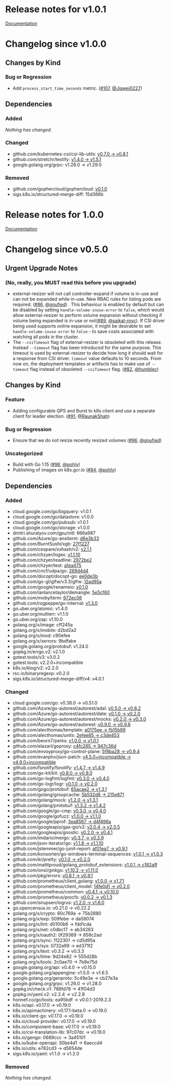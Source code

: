 # Release notes for v1.0.1

[Documentation](https://kubernetes-csi.github.io)
# Changelog since v1.0.0

## Changes by Kind

### Bug or Regression

- Add `process_start_time_seconds` metric. ([#107](https://github.com/kubernetes-csi/external-resizer/pull/107), [@Jiawei0227](https://github.com/Jiawei0227))

## Dependencies

### Added
_Nothing has changed._

### Changed
- github.com/kubernetes-csi/csi-lib-utils: [v0.7.0 → v0.8.1](https://github.com/kubernetes-csi/csi-lib-utils/compare/v0.7.0...v0.8.1)
- github.com/stretchr/testify: [v1.4.0 → v1.5.1](https://github.com/stretchr/testify/compare/v1.4.0...v1.5.1)
- google.golang.org/grpc: v1.28.0 → v1.29.0

### Removed
- github.com/gophercloud/gophercloud: [v0.1.0](https://github.com/gophercloud/gophercloud/tree/v0.1.0)
- sigs.k8s.io/structured-merge-diff: 15d366b


# Release notes for 1.0.0

[Documentation](https://kubernetes-csi.github.io)

# Changelog since v0.5.0


## Urgent Upgrade Notes 

### (No, really, you MUST read this before you upgrade)

- external-resizer will not call controller-expand if volume is in-use and can not be expanded while in-use. New RBAC rules for listing pods are required. ([#86](https://github.com/kubernetes-csi/external-resizer/pull/86), [@gnufied](https://github.com/gnufied)) . This behaviour is enabled by default but can be disabled by setting `handle-volume-inuse-error` to `false`, which would allow external-resizer to perform volume expansion without checking if volume being expanded is in-use or not([#89](https://github.com/kubernetes-csi/external-resizer/pull/89), [@saikat-royc](https://github.com/saikat-royc)). If CSI driver being used supports online expansion, it might be desirable to set `handle-volume-inuse-error` to `false` - to save costs associated with watching all pods in the cluster.
- The `--csiTimeout` flag of external-resizer is obsoleted with this release. Instead `--timeout` flag has been introduced for the same purpose. This timeout is used by external-resizer to decide how long it should wait for a response from CSI driver. `timeout` value defaults to 10 seconds. From now on, the deployment  templates or  artifacts has to make use of `--timeout` flag instead of obsoleted `--csiTimeout`  flag. ([#82](https://github.com/kubernetes-csi/external-resizer/pull/82), [@humblec](https://github.com/humblec))


## Changes by Kind

### Feature

- Adding configurable QPS and Burst to k8s client and use a separate client for leader election. ([#91](https://github.com/kubernetes-csi/external-resizer/pull/91), [@RaunakShah](https://github.com/RaunakShah))

### Bug or Regression

- Ensure that we do not resize recently resized volumes ([#96](https://github.com/kubernetes-csi/external-resizer/pull/96), [@gnufied](https://github.com/gnufied))

### Uncategorized

- Build with Go 1.15 ([#98](https://github.com/kubernetes-csi/external-resizer/pull/98), [@pohly](https://github.com/pohly))
- Publishing of images on k8s.gcr.io ([#84](https://github.com/kubernetes-csi/external-resizer/pull/84), [@pohly](https://github.com/pohly))

## Dependencies

### Added
- cloud.google.com/go/bigquery: v1.0.1
- cloud.google.com/go/datastore: v1.0.0
- cloud.google.com/go/pubsub: v1.0.1
- cloud.google.com/go/storage: v1.0.0
- dmitri.shuralyov.com/gpu/mtl: 666a987
- github.com/Azure/go-ansiterm: [d6e3b33](https://github.com/Azure/go-ansiterm/tree/d6e3b33)
- github.com/BurntSushi/xgb: [27f1227](https://github.com/BurntSushi/xgb/tree/27f1227)
- github.com/cespare/xxhash/v2: [v2.1.1](https://github.com/cespare/xxhash/v2/tree/v2.1.1)
- github.com/chzyer/logex: [v1.1.10](https://github.com/chzyer/logex/tree/v1.1.10)
- github.com/chzyer/readline: [2972be2](https://github.com/chzyer/readline/tree/2972be2)
- github.com/chzyer/test: [a1ea475](https://github.com/chzyer/test/tree/a1ea475)
- github.com/cncf/udpa/go: [269d4d4](https://github.com/cncf/udpa/go/tree/269d4d4)
- github.com/docopt/docopt-go: [ee0de3b](https://github.com/docopt/docopt-go/tree/ee0de3b)
- github.com/go-gl/glfw/v3.3/glfw: [12ad95a](https://github.com/go-gl/glfw/v3.3/glfw/tree/12ad95a)
- github.com/google/renameio: [v0.1.0](https://github.com/google/renameio/tree/v0.1.0)
- github.com/ianlancetaylor/demangle: [5e5cf60](https://github.com/ianlancetaylor/demangle/tree/5e5cf60)
- github.com/moby/term: [672ec06](https://github.com/moby/term/tree/672ec06)
- github.com/rogpeppe/go-internal: [v1.3.0](https://github.com/rogpeppe/go-internal/tree/v1.3.0)
- go.uber.org/atomic: v1.4.0
- go.uber.org/multierr: v1.1.0
- go.uber.org/zap: v1.10.0
- golang.org/x/image: cff245a
- golang.org/x/mobile: d2bd2a2
- golang.org/x/mod: c90efee
- golang.org/x/xerrors: 9bdfabe
- google.golang.org/protobuf: v1.24.0
- gopkg.in/errgo.v2: v2.1.0
- gotest.tools/v3: v3.0.2
- gotest.tools: v2.2.0+incompatible
- k8s.io/klog/v2: v2.2.0
- rsc.io/binaryregexp: v0.2.0
- sigs.k8s.io/structured-merge-diff/v4: v4.0.1

### Changed
- cloud.google.com/go: v0.38.0 → v0.51.0
- github.com/Azure/go-autorest/autorest/adal: [v0.5.0 → v0.8.2](https://github.com/Azure/go-autorest/autorest/adal/compare/v0.5.0...v0.8.2)
- github.com/Azure/go-autorest/autorest/date: [v0.1.0 → v0.2.0](https://github.com/Azure/go-autorest/autorest/date/compare/v0.1.0...v0.2.0)
- github.com/Azure/go-autorest/autorest/mocks: [v0.2.0 → v0.3.0](https://github.com/Azure/go-autorest/autorest/mocks/compare/v0.2.0...v0.3.0)
- github.com/Azure/go-autorest/autorest: [v0.9.0 → v0.9.6](https://github.com/Azure/go-autorest/autorest/compare/v0.9.0...v0.9.6)
- github.com/alecthomas/template: [a0175ee → fb15b89](https://github.com/alecthomas/template/compare/a0175ee...fb15b89)
- github.com/alecthomas/units: [2efee85 → c3de453](https://github.com/alecthomas/units/compare/2efee85...c3de453)
- github.com/beorn7/perks: [v1.0.0 → v1.0.1](https://github.com/beorn7/perks/compare/v1.0.0...v1.0.1)
- github.com/elazarl/goproxy: [c4fc265 → 947c36d](https://github.com/elazarl/goproxy/compare/c4fc265...947c36d)
- github.com/envoyproxy/go-control-plane: [5f8ba28 → v0.9.4](https://github.com/envoyproxy/go-control-plane/compare/5f8ba28...v0.9.4)
- github.com/evanphx/json-patch: [v4.5.0+incompatible → v4.9.0+incompatible](https://github.com/evanphx/json-patch/compare/v4.5.0...v4.9.0)
- github.com/fsnotify/fsnotify: [v1.4.7 → v1.4.9](https://github.com/fsnotify/fsnotify/compare/v1.4.7...v1.4.9)
- github.com/go-kit/kit: [v0.8.0 → v0.9.0](https://github.com/go-kit/kit/compare/v0.8.0...v0.9.0)
- github.com/go-logfmt/logfmt: [v0.3.0 → v0.4.0](https://github.com/go-logfmt/logfmt/compare/v0.3.0...v0.4.0)
- github.com/go-logr/logr: [v0.1.0 → v0.2.0](https://github.com/go-logr/logr/compare/v0.1.0...v0.2.0)
- github.com/gogo/protobuf: [65acae2 → v1.3.1](https://github.com/gogo/protobuf/compare/65acae2...v1.3.1)
- github.com/golang/groupcache: [5b532d6 → 215e871](https://github.com/golang/groupcache/compare/5b532d6...215e871)
- github.com/golang/mock: [v1.2.0 → v1.3.1](https://github.com/golang/mock/compare/v1.2.0...v1.3.1)
- github.com/golang/protobuf: [v1.3.2 → v1.4.2](https://github.com/golang/protobuf/compare/v1.3.2...v1.4.2)
- github.com/google/go-cmp: [v0.3.0 → v0.4.0](https://github.com/google/go-cmp/compare/v0.3.0...v0.4.0)
- github.com/google/gofuzz: [v1.0.0 → v1.1.0](https://github.com/google/gofuzz/compare/v1.0.0...v1.1.0)
- github.com/google/pprof: [3ea8567 → d4f498a](https://github.com/google/pprof/compare/3ea8567...d4f498a)
- github.com/googleapis/gax-go/v2: [v2.0.4 → v2.0.5](https://github.com/googleapis/gax-go/v2/compare/v2.0.4...v2.0.5)
- github.com/googleapis/gnostic: [v0.2.0 → v0.4.1](https://github.com/googleapis/gnostic/compare/v0.2.0...v0.4.1)
- github.com/imdario/mergo: [v0.3.7 → v0.3.9](https://github.com/imdario/mergo/compare/v0.3.7...v0.3.9)
- github.com/json-iterator/go: [v1.1.8 → v1.1.10](https://github.com/json-iterator/go/compare/v1.1.8...v1.1.10)
- github.com/jstemmer/go-junit-report: [af01ea7 → v0.9.1](https://github.com/jstemmer/go-junit-report/compare/af01ea7...v0.9.1)
- github.com/konsorten/go-windows-terminal-sequences: [v1.0.1 → v1.0.3](https://github.com/konsorten/go-windows-terminal-sequences/compare/v1.0.1...v1.0.3)
- github.com/kr/pretty: [v0.1.0 → v0.2.0](https://github.com/kr/pretty/compare/v0.1.0...v0.2.0)
- github.com/matttproud/golang_protobuf_extensions: [v1.0.1 → c182aff](https://github.com/matttproud/golang_protobuf_extensions/compare/v1.0.1...c182aff)
- github.com/onsi/ginkgo: [v1.10.2 → v1.11.0](https://github.com/onsi/ginkgo/compare/v1.10.2...v1.11.0)
- github.com/pkg/errors: [v0.8.1 → v0.9.1](https://github.com/pkg/errors/compare/v0.8.1...v0.9.1)
- github.com/prometheus/client_golang: [v1.0.0 → v1.7.1](https://github.com/prometheus/client_golang/compare/v1.0.0...v1.7.1)
- github.com/prometheus/client_model: [14fe0d1 → v0.2.0](https://github.com/prometheus/client_model/compare/14fe0d1...v0.2.0)
- github.com/prometheus/common: [v0.4.1 → v0.10.0](https://github.com/prometheus/common/compare/v0.4.1...v0.10.0)
- github.com/prometheus/procfs: [v0.0.2 → v0.1.3](https://github.com/prometheus/procfs/compare/v0.0.2...v0.1.3)
- github.com/sirupsen/logrus: [v1.2.0 → v1.6.0](https://github.com/sirupsen/logrus/compare/v1.2.0...v1.6.0)
- go.opencensus.io: v0.21.0 → v0.22.2
- golang.org/x/crypto: 60c769a → 75b2880
- golang.org/x/exp: 509febe → da58074
- golang.org/x/lint: d0100b6 → fdd1cda
- golang.org/x/net: c0dbc17 → ab34263
- golang.org/x/oauth2: 0f29369 → 858c2ad
- golang.org/x/sync: 1122301 → cd5d95a
- golang.org/x/sys: 0732a99 → ed371f2
- golang.org/x/text: v0.3.2 → v0.3.3
- golang.org/x/time: 9d24e82 → 555d28b
- golang.org/x/tools: 2c0ae70 → 7b8e75d
- google.golang.org/api: v0.4.0 → v0.15.0
- google.golang.org/appengine: v1.5.0 → v1.6.5
- google.golang.org/genproto: 5c49e3e → cb27e3a
- google.golang.org/grpc: v1.26.0 → v1.28.0
- gopkg.in/check.v1: 788fd78 → 41f04d3
- gopkg.in/yaml.v2: v2.2.4 → v2.2.8
- honnef.co/go/tools: ea95bdf → v0.0.1-2019.2.3
- k8s.io/api: v0.17.0 → v0.19.0
- k8s.io/apimachinery: v0.17.1-beta.0 → v0.19.0
- k8s.io/client-go: v0.17.0 → v0.19.0
- k8s.io/cloud-provider: v0.17.0 → v0.19.0
- k8s.io/component-base: v0.17.0 → v0.19.0
- k8s.io/csi-translation-lib: 97c07dc → v0.19.0
- k8s.io/gengo: 0689ccc → 3a45101
- k8s.io/kube-openapi: 30be4d1 → 6aeccd4
- k8s.io/utils: e782cd3 → d5654de
- sigs.k8s.io/yaml: v1.1.0 → v1.2.0

### Removed
_Nothing has changed._
